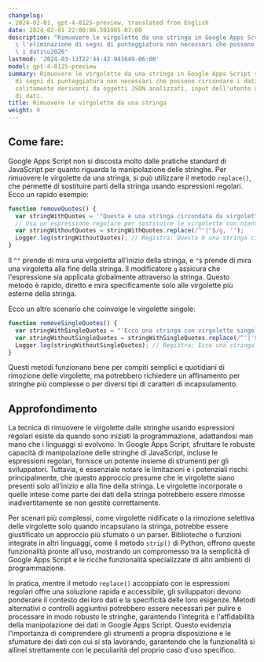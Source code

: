 ```yaml
---
changelog:
- 2024-02-01, gpt-4-0125-preview, translated from English
date: 2024-02-01 22:00:06.591985-07:00
description: "Rimuovere le virgolette da una stringa in Google Apps Script riguarda\
  \ l'eliminazione di segni di punteggiatura non necessari che possono circondare\
  \ i dati\u2026"
lastmod: '2024-03-13T22:44:42.941649-06:00'
model: gpt-4-0125-preview
summary: Rimuovere le virgolette da una stringa in Google Apps Script riguarda l'eliminazione
  di segni di punteggiatura non necessari che possono circondare i dati della stringa,
  solitamente derivanti da oggetti JSON analizzati, input dell'utente o estrazione
  di dati.
title: Rimuovere le virgolette da una stringa
weight: 9
---
```


## Come fare:
Google Apps Script non si discosta molto dalle pratiche standard di JavaScript per quanto riguarda la manipolazione delle stringhe. Per rimuovere le virgolette da una stringa, si può utilizzare il metodo `replace()`, che permette di sostituire parti della stringa usando espressioni regolari. Ecco un rapido esempio:

```javascript
function removeQuotes() {
  var stringWithQuotes = '"Questa è una stringa circondata da virgolette"';
  // Usa un'espressione regolare per sostituire le virgolette con niente
  var stringWithoutQuotes = stringWithQuotes.replace(/^"|"$/g, '');
  Logger.log(stringWithoutQuotes); // Registra: Questa è una stringa circondata da virgolette
}
```

Il `^"` prende di mira una virgoletta all'inizio della stringa, e `"$` prende di mira una virgoletta alla fine della stringa. Il modificatore `g` assicura che l'espressione sia applicata globalmente attraverso la stringa. Questo metodo è rapido, diretto e mira specificamente solo alle virgolette più esterne della stringa.

Ecco un altro scenario che coinvolge le virgolette singole:

```javascript
function removeSingleQuotes() {
  var stringWithSingleQuotes = "'Ecco una stringa con virgolette singole'";
  var stringWithoutSingleQuotes = stringWithSingleQuotes.replace(/^'|'$/g, '');
  Logger.log(stringWithoutSingleQuotes); // Registra: Ecco una stringa con virgolette singole
}
```

Questi metodi funzionano bene per compiti semplici e quotidiani di rimozione delle virgolette, ma potrebbero richiedere un affinamento per stringhe più complesse o per diversi tipi di caratteri di incapsulamento.

## Approfondimento
La tecnica di rimuovere le virgolette dalle stringhe usando espressioni regolari esiste da quando sono iniziati la programmazione, adattandosi man mano che i linguaggi si evolvono. In Google Apps Script, sfruttare le robuste capacità di manipolazione delle stringhe di JavaScript, incluse le espressioni regolari, fornisce un potente insieme di strumenti per gli sviluppatori. Tuttavia, è essenziale notare le limitazioni e i potenziali rischi: principalmente, che questo approccio presume che le virgolette siano presenti solo all'inizio e alla fine della stringa. Le virgolette incorporate o quelle intese come parte dei dati della stringa potrebbero essere rimosse inadvertitamente se non gestite correttamente.

Per scenari più complessi, come virgolette nidificate o la rimozione selettiva delle virgolette solo quando incapsulano la stringa, potrebbe essere giustificato un approccio più sfumato o un parser. Biblioteche o funzioni integrate in altri linguaggi, come il metodo `strip()` di Python, offrono queste funzionalità pronte all'uso, mostrando un compromesso tra la semplicità di Google Apps Script e le ricche funzionalità specializzate di altri ambienti di programmazione.

In pratica, mentre il metodo `replace()` accoppiato con le espressioni regolari offre una soluzione rapida e accessibile, gli sviluppatori devono ponderare il contesto dei loro dati e la specificità delle loro esigenze. Metodi alternativi o controlli aggiuntivi potrebbero essere necessari per pulire e processare in modo robusto le stringhe, garantendo l'integrità e l'affidabilità della manipolazione dei dati in Google Apps Script. Questo evidenzia l'importanza di comprendere gli strumenti a propria disposizione e le sfumature dei dati con cui si sta lavorando, garantendo che la funzionalità si allinei strettamente con le peculiarità del proprio caso d'uso specifico.
